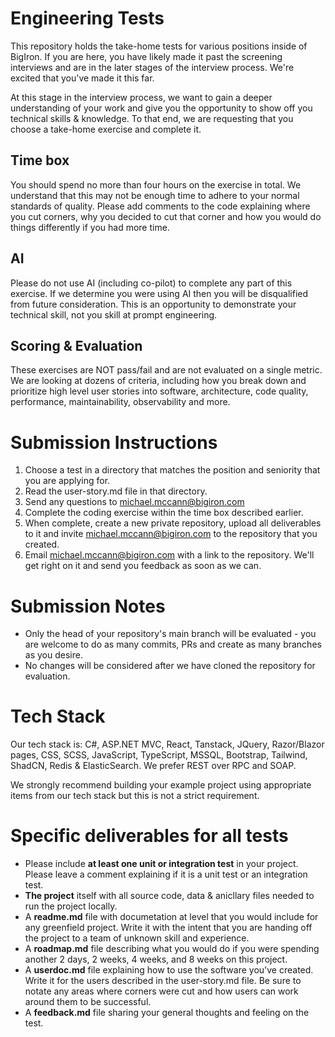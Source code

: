 # Engineering Tests

This repository holds the take-home tests for various positions inside of BigIron.   If you are here, you have likely made it past the screening interviews and are in the later stages of the interview process.  We're excited that you've made it this far.

At this stage in the interview process, we want to gain a deeper understanding of your work and give you the opportunity to show off you technical skills & knowledge.  To that end, we are requesting that you choose a take-home exercise and complete it.


## Time box

You should spend no more than four hours on the exercise in total.  We understand that this may not be enough time to adhere to your normal standards of quality.  Please add comments to the code explaining where you cut corners, why you decided to cut that corner and how you would do things differently if you had more time.

## AI

Please do not use AI (including co-pilot) to complete any part of this exercise.  If we determine you were using AI then you will be disqualified from future consideration.  This is an opportunity to demonstrate your technical skill, not you skill at prompt engineering.

## Scoring & Evaluation

These exercises are NOT pass/fail and are not evaluated on a single metric.  We are looking at dozens of criteria, including how you break down and prioritize high level user stories into software, architecture, code quality, performance, maintainability, observability and more.

# Submission Instructions

1. Choose a test in a directory that matches the position and seniority that you are applying for.
2. Read the user-story.md file in that directory.
3. Send any questions to michael.mccann@bigiron.com
4. Complete the coding exercise within the time box described earlier.
5. When complete, create a new private repository, upload all deliverables to it and invite michael.mccann@bigiron.com to the repository that you created.
6. Email michael.mccann@bigiron.com with a link to the repository.  We'll get right on it and send you feedback as soon as we can.

# Submission Notes
* Only the head of your repository's main branch will be evaluated - you are welcome to do as many commits, PRs and create as many branches as you desire. 
* No changes will be considered after we have cloned the repository for evaluation.

# Tech Stack
Our tech stack is: C#, ASP.NET MVC, React, Tanstack, JQuery, Razor/Blazor pages, CSS, SCSS, JavaScript, TypeScript, MSSQL, Bootstrap, Tailwind, ShadCN, Redis & ElasticSearch.  We prefer REST over RPC and SOAP.

We strongly recommend building your example project using appropriate items from our tech stack but this is not a strict requirement.
  
# Specific deliverables for all tests
* Please include **at least one unit or integration test** in your project.  Please leave a comment explaining if it is a unit test or an integration test.
* **The project** itself with all source code, data & anicllary files needed to run the project locally.
* A **readme.md** file with documetation at level that you would include for any greenfield project.  Write it with the intent that you are handing off the project to a team of unknown skill and experience.
* A **roadmap.md** file describing what you would do if you were spending another 2 days, 2 weeks, 4 weeks, and 8 weeks on this project.
* A **userdoc.md** file explaining how to use the software you've created.  Write it for the users described in the user-story.md file.  Be sure to notate any areas where corners were cut and how users can work around them to be successful.
* A **feedback.md** file sharing your general thoughts and feeling on the test.



